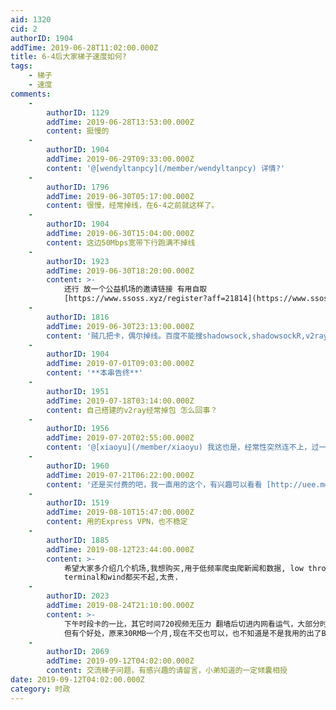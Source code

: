 ```yaml
---
aid: 1320
cid: 2
authorID: 1904
addTime: 2019-06-28T11:02:00.000Z
title: 6-4后大家梯子速度如何?
tags:
    - 梯子
    - 速度
comments:
    -
        authorID: 1129
        addTime: 2019-06-28T13:53:00.000Z
        content: 挺慢的
    -
        authorID: 1904
        addTime: 2019-06-29T09:33:00.000Z
        content: '@[wendyltanpcy](/member/wendyltanpcy) 详情?'
    -
        authorID: 1796
        addTime: 2019-06-30T05:17:00.000Z
        content: 很慢，经常掉线，在6-4之前就这样了。
    -
        authorID: 1904
        addTime: 2019-06-30T15:04:00.000Z
        content: 这边50Mbps宽带下行跑满不掉线
    -
        authorID: 1923
        addTime: 2019-06-30T18:20:00.000Z
        content: >-
            还行 放一个公益机场的邀请链接 有用自取
            [https://www.ssoss.xyz/register?aff=21814](https://www.ssoss.xyz/register?aff=21814)
    -
        authorID: 1816
        addTime: 2019-06-30T23:13:00.000Z
        content: '贼几把卡，偶尔掉线。百度不能搜shadowsock,shadowsockR,v2ray下载了.'
    -
        authorID: 1904
        addTime: 2019-07-01T09:03:00.000Z
        content: '**本串告终**'
    -
        authorID: 1951
        addTime: 2019-07-18T03:14:00.000Z
        content: 自己搭建的v2ray经常掉包 怎么回事？
    -
        authorID: 1956
        addTime: 2019-07-20T02:55:00.000Z
        content: '@[xiaoyu](/member/xiaoyu) 我这也是，经常性突然连不上，过一会儿又好了。'
    -
        authorID: 1960
        addTime: 2019-07-21T06:22:00.000Z
        content: '还是买付费的吧，我一直用的这个，有兴趣可以看看 [http://uee.me/aXbSM](http://uee.me/aXbSM)'
    -
        authorID: 1519
        addTime: 2019-08-10T15:47:00.000Z
        content: 用的Express VPN，也不稳定
    -
        authorID: 1885
        addTime: 2019-08-12T23:44:00.000Z
        content: >-
            希望大家多介绍几个机场,我想购买,用于低频率爬虫爬新闻和数据, low throughput. bloomberg
            terminal和wind都买不起,太贵.
    -
        authorID: 2023
        addTime: 2019-08-24T21:10:00.000Z
        content: >-
            下午时段卡的一比，其它时间720视频无压力 翻墙后切进内网看运气，大部分时候都不行，要断掉
            但有个好处，原来30RMB一个月,现在不交也可以，也不知道是不是我用的出了BUG
    -
        authorID: 2069
        addTime: 2019-09-12T04:02:00.000Z
        content: 交流梯子问题，有感兴趣的请留言，小弟知道的一定倾囊相授
date: 2019-09-12T04:02:00.000Z
category: 时政
---
```



